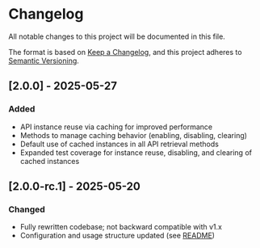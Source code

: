 # Changelog

All notable changes to this project will be documented in this file.

The format is based on [Keep a Changelog](https://keepachangelog.com/en/1.1.0/),
and this project adheres to [Semantic Versioning](https://semver.org/spec/v2.0.0.html).

## [2.0.0] - 2025-05-27

### Added

- API instance reuse via caching for improved performance
- Methods to manage caching behavior (enabling, disabling, clearing)
- Default use of cached instances in all API retrieval methods
- Expanded test coverage for instance reuse, disabling, and clearing of cached instances

## [2.0.0-rc.1] - 2025-05-20

### Changed

- Fully rewritten codebase; not backward compatible with v1.x
- Configuration and usage structure updated (see [README](README.md))